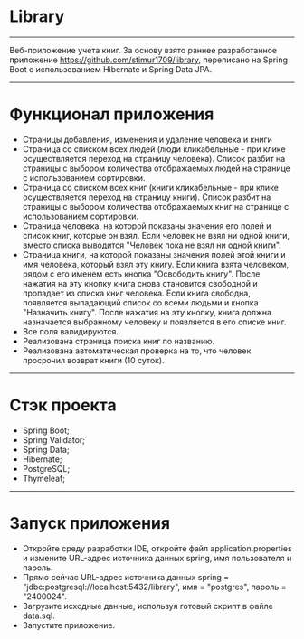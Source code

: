 # Library

___
Веб-приложение учета книг. За основу взято раннее разработанное приложение https://github.com/stimur1709/library,
переписано на Spring Boot с использованием Hibernate и Spring Data JPA.
___

# Функционал приложения

* Страницы добавления, изменения и удаление человека и книги
* Страница со списком всех людей (люди кликабельные - при клике осуществляется переход на страницу человека). Список
  разбит на страницы с выбором количества отображаемых людей на странице с использованием сортировки.
* Страница со списком всех книг (книги кликабельные - при клике осуществляется переход на страницу книги). Список
  разбит на страницы с выбором количества отображаемых книг на странице с использованием сортировки.
* Страница человека, на которой показаны значения его полей и список книг, которые он взял. Если человек не взял ни
  одной книги, вместо списка выводится "Человек пока не взял ни одной книги".
* Страница книги, на которой показаны значения полей этой книги и имя человека, который взял эту книгу. Если книга взята
  человеком, рядом с его именем есть кнопка "Освободить книгу". После нажатия на эту кнопку книга снова становится
  свободной и пропадает из списка книг человека. Если книга свободна, появляется выпадающий список со всеми людьми и
  кнопка "Назначить книгу". После нажатия на эту кнопку, книга должна назначается выбранному человеку и появляется в его
  списке книг.
* Все поля валидируются.
* Реализована страница поиска книг по названию.
* Реализована автоматическая проверка на то, что человек просрочил возврат книги (10 суток).

___

# Стэк проекта

* Spring Boot;
* Spring Validator;
* Spring Data;
* Hibernate;
* PostgreSQL;
* Thymeleaf;

___

# Запуск приложения

* Откройте среду разработки IDE, откройте файл application.properties и измените URL-адрес источника данных spring, имя
  пользователя и пароль.
* Прямо сейчас URL-адрес источника данных spring = "jdbc:postgresql://localhost:5432/library", имя = "postgres", пароль
  = "2400024".
* Загрузите исходные данные, используя готовый скрипт в файле data.sql.
* Запустите приложение.